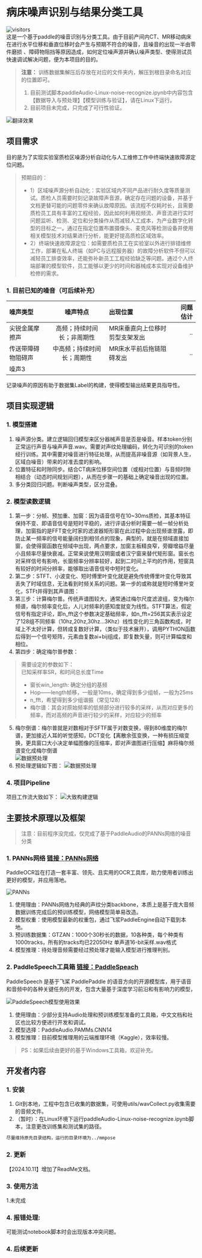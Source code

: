 # 病床噪声识别与结果分类工具

![visitors](https://visitor-badge.glitch.me/badge?page_id=jtl1207.comic-translation&left_text=访%20%20问)  
这是一个基于paddle的噪音识别与分类工具。由于目前产间内CT、MR移动病床在进行水平位移和垂直位移时会产生与预期不符合的噪音，且噪音的出现一半由零件磨损
、障碍物阻挡等原因造成，如何定位噪声源并确认噪声类型、使得测试员快速调试解决问题，便为本项目的目的。
> **注意：** 训练数据集解压后存放在对应的文件夹内，解压到根目录命名对应的位置即可。  
> 1. 目前测试脚本paddleAudio-Linux-noise-recognize.ipynb中内容包含【数据导入与预处理】【模型训练与验证】，请在Linux下运行。
> 2. 目前项目未完成，只完成了可行性验证。

![翻译效果](demo/data/result.png)

## 项目需求
目的是为了实现实验室质检区噪源分析自动化与人工维修工作中终端快速故障源定位问题。  
> 预期目的：
> - 1）区域噪声源分析自动化：实验区域内不同产品进行耐久度等质量测试。质检人员需要时刻记录故障声音源，确定存在问题的设备，并基于文档更替可能的问题零件来确认故障原因。该流程不仅耗时长，且需要质检员工具有丰富的工程经验，因此如何利用视频流、声音流进行实时问题监听、检测、定位和分类操作从而减轻人工成本，为产业数字化转型的目标之一。通过在指定位置布置摄像头、麦克风等检测设备并使用相关模型技术对结果进行分析，能更好提高质检区域效率。
> - 2）终端快速故障源定位：如需要质检员工在实验室以外进行排错维修工作，部署在私人终端（如PC与远程服务器）的故障分析软件不但可以减轻员工排查效率，还能弥补新员工工程经验缺乏等问题。通过个人终端部署的模型软件，员工能够以更少的时间和器械成本实现对设备维护检修的需求。



### 1. 目前已知的噪音（可后续补充）
| 噪声类型      |     噪声特点      | 出现位置             | 问题估计 |  
|:----------|:-------------:|:-----------------|-----:|
| 尖锐金属摩擦声   | 高频；持续时间长；非周期性 | MR床垂直向上位移时剪型支架发出 |   .. |
| 传送带障碍物阻碍声 | 中高频；持续时间长；周期性 | MR床水平前后拖链阻碍发出    |   .. |
| 噪声3       ||||
记录噪声的原因有助于数据集Label的构建，使得模型输出结果更具指导性。

## 项目实现逻辑
### 1. 模型搭建

1. 噪声源分类。建立逻辑回归模型来区分器械声音是否是噪音。样本token分别正常运行声音与噪声声音.wav。需要对声纹处理编码，转化为可识别的token经行训练。其中需要对噪音进行特征处理，从而提高非噪音源（如背景人生，区域白噪音）带来的对准去度的影响。
2. 位置特征和时隙同步。结合CT病床位移空间位置（或相对位置）与音频时隙相结合（动态时间规划问题），从而在步骤一的基础上确定噪音出现的位置。
3. 多分类回归问题。判断噪声类型，区分混叠。


### 2. 模型读数逻辑

1. 第一步：分帧、预加重、加窗：因为语音信号在10~30ms质检，其基本特征保持不变、即语音信号是短时平稳的，进行评语分析时需要一帧一帧分析处理，加窗指的是FFT变化时家的滤波器矩形窗在此过程中会出现频谱泄露，即防止某一频率的信号能量阔扫到相邻点的现象，典型的，就是在频域直接加窗，会使得窗函数在频域中出现，两点要求，加窗主板精良窄，旁瓣增益尽量小且频率尽量快衰减。正常来说使用汉明窗或者汉宁窗来替代矩形窗。窗长也对采样信号有影响，长窗频率分辨率较好，起到二时间上平均的作用，短窗具有较好的时间分辨率，能够取出语音信号中短时变化。
2. 第二步：STFT、小波变化、短时傅里叶变化就是避免传统傅里叶变化导致其丢失了时域信息，无法看到时频关系的问题。第一步的或称就是短时傅里叶变化，STFt并得到其声谱图：
3. 第三步：计算梅尔普。传统声谱图较大，通常通过梅尔尺度滤波组，变为梅尔频谱，梅尔频率变化后，人儿对频率的感知度就变为线性。STFT算法，假定信号有指定评论，即n_fft这个参数决定基础频率，如n_fft=256其实表示设定了128组不同频率（10hz,20hz,30hz…3Khz）线性变化的三角函数构成，时域上不太好计算，但转成复数好计算，（类似于技术展开），调用PYTHON函数后得到一个信号矩阵，元素由复数ai+bij组成，即复数矢量，则可计算幅度和相位。
4. 第四步：确定梅尔普参数：
>  需要设定的参数如下：  
>  已知采样率SR，和时间总长度Time
>- 窗长win_length: 确定分组的基频
>- Hop——length帧移，一般是10ms，确定得到多少组帧，一般为25ms
>- n_fft，希望得到多少组谐振（常见128）
>- 梅尔谱：其会对原始频率的低频部分进行较多的采样，从而对应更多的频率，而对高频的声音进行较少的采样，对应较少的频率
5. 梅尔倒谱：梅尔普就是对数相对于SFTF属于对数变换，得到80维度的梅尔谱，更加接近人耳的听觉感知，DCT变化【离散余弦变换，一种有损压缩变换，更具窗口大小决定单幅图像的压缩率，即对声谱图进行压缩】麻将梅尔频谱变化成梅尔倒谱                       
![数据预处理](demo/data/MFCC.png)
6. 预处理逻辑如下图：
![数据预处理](demo/data/Modle_Logic.png)



### 4. 项目Pipeline
项目工作流大致如下：
![大致构建逻辑](demo/data/pipeline.png)

## 主要技术原理以及框架
> 注意：目前程序没完成，仅完成了基于PaddleAudio的PANNs网络的噪音分类


### 1. PANNs网络 [链接：PANNs网络](https://github.com/qiuqiangkong/audioset_tagging_cnn)
PaddleOCR旨在打造一套丰富、领先、且实用的OCR工具库，助力使用者训练出更好的模型，并应用落地。

![PANNs](demo/data/PANNS.png)

1. 使用理由：PANNs网络为经典的声纹分类backbone，本质上是基于庞大音频数据训练完成后的预训练模型，网络模型简单易改造。
2. 模型权重：使用模型最新的权重包，通过飞浆PaddleEngine自动下载到本地。
3. 预训练数据集：GTZAN：1000个30秒长的数据，10各种类，每个种类有1000tracks，所有的tracks均已22050Hz 单声道16-bit采样.wav格式
3. 模型推理：待处理音频需要经过预处理才能输入模型进行推理判别。

  

### 2. PaddleSpeech工具箱 [链接：PaddleSpeach](https://github.com/PaddlePaddle/PaddleSpeech?tab=readme-ov-file)
PaddleSpeech 是基于飞桨 PaddlePaddle 的语音方向的开源模型库，用于语音和音频中的各种关键任务的开发，包含大量基于深度学习前沿和有影响力的模型，

![PaddleSpeech模型使用效果](demo/data/paddleSpeech.png)

1. 使用理由：少部分支持Audio处理和预训练模型准备的工具箱，中文文档和社区也比较方便进行开发和调试。
2. 模型选择：PaddleAudio.PAMMs.CNN14 
3. 模型推理：目前模型推理用的云端推理环境（Kaggle），效率较慢。
>  PS：如果后续由更好的基于Windows工具箱，欢迎补充。
 

## 开发者内容
### 1. 安装
1. Git到本地，工程中包含已收集的数据集，可使用utils/wavCollect.py收集需要的音频文件。
2. （暂时）：在Linux环境下运行paddleAudio-Linux-noise-recognize.ipynb脚本，注意更改训练集和测试集的路径。


```diff
尽量维持原先目录结构，运行的目录环境为../mmpose
```  

### 2. 更新
【2024.10.11】增加了ReadMe文档。


### 3. 使用方法
1.未完成
   
  
### 4. 报错处理:  
可能测试notebook脚本时会出现版本冲突问题。


### 4. 后续更新


